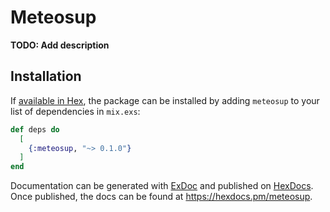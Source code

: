 # Meteosup

**TODO: Add description**

## Installation

If [available in Hex](https://hex.pm/docs/publish), the package can be installed
by adding `meteosup` to your list of dependencies in `mix.exs`:

```elixir
def deps do
  [
    {:meteosup, "~> 0.1.0"}
  ]
end
```

Documentation can be generated with [ExDoc](https://github.com/elixir-lang/ex_doc)
and published on [HexDocs](https://hexdocs.pm). Once published, the docs can
be found at <https://hexdocs.pm/meteosup>.


